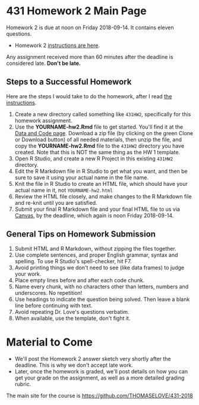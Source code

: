 # 431 Homework 2 Main Page

Homework 2 is due at noon on Friday 2018-09-14. It contains eleven questions.

- Homework 2 [instructions are here](https://github.com/THOMASELOVE/431-2018/blob/master/homework/Homework2/431-2018-hw2.md).

Any assignment received more than 60 minutes after the deadline is considered late. **Don't be late.**

## Steps to a Successful Homework

Here are the steps I would take to do the homework, after I read [the instructions](https://github.com/THOMASELOVE/431-2018/blob/master/homework/Homework2/431-2018-hw2.md).

1. Create a new directory called something like `431HW2`, specifically for this homework assignment.
2. Use the **YOURNAME-hw2.Rmd** file to get started. You'll find it at the [Data and Code page](https://github.com/THOMASELOVE/431-2018-data). Download a zip file (by clicking on the green Clone or Download button) of all needed materials, then unzip the file, and copy the **YOURNAME-hw2.Rmd** file to the `431HW2` directory you have created. Note that this is NOT the same thing as the HW 1 template.
3. Open R Studio, and create a new R Project in this existing `431HW2` directory. 
4. Edit the R Markdown file in R Studio to get what you want, and then be sure to save it using your actual name in the file name.
5. Knit the file in R Studio to create an HTML file, which should have your actual name in it, not `YOURNAME-hw2.html`
6. Review the HTML file closely, and make changes to the R Markdown file and re-knit until you are satisfied.
7. Submit your final R Markdown file and your final HTML file to us via [Canvas](https://canvas.case.edu), by the deadline, which again is noon Friday 2018-09-14.

## General Tips on Homework Submission

1. Submit HTML and R Markdown, without zipping the files together.
2. Use complete sentences, and proper English grammar, syntax and spelling. To use R Studio's spell-checker, hit F7.
3. Avoid printing things we don't need to see (like data frames) to judge your work.
4. Place empty lines before and after each code chunk.
5. Name every chunk, with no characters other than letters, numbers and underscores. No repetition!
6. Use headings to indicate the question being solved. Then leave a blank line before continuing with text.
7. Avoid repeating Dr. Love's questions verbatim.
8. When available, use the template, don't fight it.

# Material to Come

- We'll post the Homework 2 answer sketch very shortly after the deadline. This is why we don't accept late work. 
- Later, once the homework is graded, we'll post details on how you can get your grade on the assignment, as well as a more detailed grading rubric.

The main site for the course is https://github.com/THOMASELOVE/431-2018
